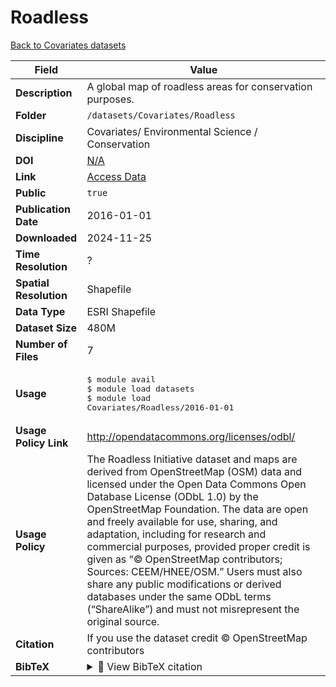 # Roadless

[Back to Covariates datasets](../Covariates.md)

| Field | Value |
|--------|-------|
| **Description** | A global map of roadless areas for conservation purposes. |
| **Folder** | `/datasets/Covariates/Roadless` |
| **Discipline** | Covariates/ Environmental Science / Conservation |
| **DOI** | [N/A](https://doi.org/N/A) |
| **Link** | [Access Data](http://www.roadless.online/data/) |
| **Public** | `true` |
| **Publication Date** | 2016-01-01 |
| **Downloaded** | 2024-11-25 |
| **Time Resolution** | ? |
| **Spatial Resolution** | Shapefile |
| **Data Type** | ESRI Shapefile |
| **Dataset Size** | 480M |
| **Number of Files** | 7 |
| **Usage** | <pre>&#36; module avail<br>&#36; module load datasets<br>&#36; module load Covariates/Roadless/2016-01-01</pre> |
| **Usage Policy Link** | http://opendatacommons.org/licenses/odbl/ |
| **Usage Policy** | The Roadless Initiative dataset and maps are derived from OpenStreetMap (OSM) data and licensed under the Open Data Commons Open Database License (ODbL 1.0) by the OpenStreetMap Foundation. The data are open and freely available for use, sharing, and adaptation, including for research and commercial purposes, provided proper credit is given as “© OpenStreetMap contributors; Sources: CEEM/HNEE/OSM.” Users must also share any public modifications or derived databases under the same ODbL terms (“ShareAlike”) and must not misrepresent the original source. |
| **Citation** | If you use the dataset credit © OpenStreetMap contributors |
| **BibTeX** | <details><summary>📜 View BibTeX citation</summary><pre>@dataset{Roadless_2016,<br>  author       = {OpenStreetMap contributors},<br>  title        = {Roadless Areas for Conservation},<br>  year         = {2016},<br>  publisher    = {OpenStreetMap Foundation / CEEM / HNEE},<br>  address      = {Global},<br>  note         = {Derived from OpenStreetMap (OSM) data; licensed under the Open Data Commons Open Database License (ODbL 1.0). Users must credit “© OpenStreetMap contributors; Sources: CEEM/HNEE/OSM.”},<br>  url          = {http://opendatacommons.org/licenses/odbl/},<br>  howpublished = {\url{https://www.openstreetmap.org},<br>  keywords     = {Roadless, Conservation, OpenStreetMap, Environmental Science, Covariates},<br>}</pre> |
